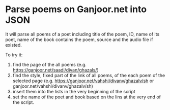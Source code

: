 # Parse poems on Ganjoor.net into JSON

It will parse all poems of a poet including title of the poem, ID, name of its poet, name of the book contains the poem, source and the audio file if existed.

To try it:
1. find the page of the all poems (e.g. https://ganjoor.net/saadi/divan/ghazals/)
2. find the style, fixed part of the link of all poems, of the each poem of the selected page (e.g. https://ganjoor.net/vahshi/divanv/ghazalv/sh or ganjoor.net/vahshi/divanv/ghazalv/sh)
3. insert them into the lists in the very beginning of the script
4. set the name of the poet and book based on the lins at the very end of the script.
